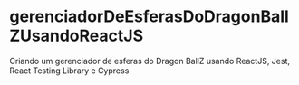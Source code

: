 # gerenciadorDeEsferasDoDragonBallZUsandoReactJS
Criando um gerenciador de esferas do Dragon BallZ usando ReactJS, Jest, React Testing Library e Cypress
